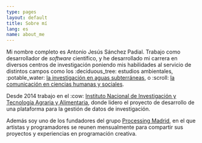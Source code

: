 ```yaml
---
type: pages
layout: default
title: Sobre mí
lang: es
name: about_me
---
```

<p>Mi nombre completo es Antonio Jesús Sánchez Padial. Trabajo como desarrollador de <em>software</em> científico, y he desarrollado mi carrera en diversos centros de investigación poniendo mis habilidades al servicio de distintos campos como los :deciduous_tree: estudios ambientales, :potable_water: <a href="www.igme.es">la investigación en aguas subterráneas</a>, o :scroll: <a href="www.cchs.csic.es">la comunicación en ciencias humanas y sociales</a>.</p>
<p>Desde 2014 trabajo en el :cow: <a href="inia.es">Instituto Nacional de Investigación y Tecnología Agraria y Alimentaria</a>, donde lidero el proyecto de desarrollo de una plataforma para la gestión de datos de investigación.
</p>
<p>Además soy uno de los fundadores del grupo <a href="processingmadrid.org">Processing Madrid</a>, en el que artistas y programadores se reunen mensualmente para compartir sus proyectos y experiencias en programación creativa.</p>
